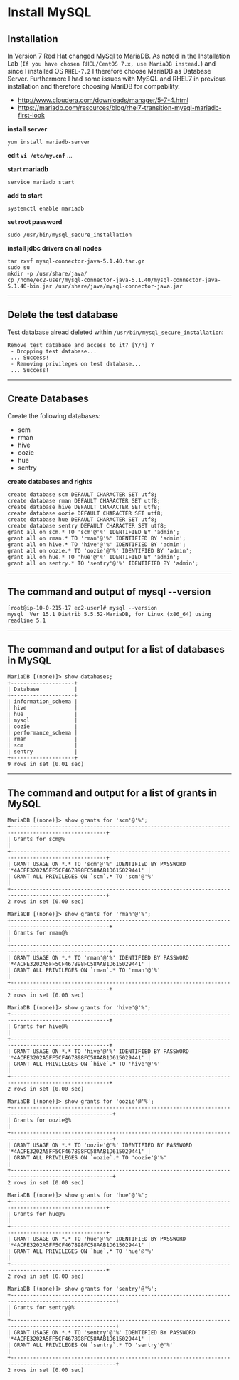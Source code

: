 # Install MySQL

## Installation
In Version 7 Red Hat changed MySql to MariaDB. As noted in the Installation Lab (`If you have chosen RHEL/CentOS 7.x, use MariaDB instead.`) and since I installed OS `RHEL-7.2` I therefore choose MariaDB as Database Server. Furthermore I had some issues with MySQL and RHEL7 in previous installation and therefore choosing MariDB for compability.

* http://www.cloudera.com/downloads/manager/5-7-4.html
* https://mariadb.com/resources/blog/rhel7-transition-mysql-mariadb-first-look

**install server**
```
yum install mariadb-server
```

**edit `vi /etc/my.cnf`**
...

**start mariadb**
```
service mariadb start
```

**add to start**
```
systemctl enable mariadb
```

**set root password**
```
sudo /usr/bin/mysql_secure_installation
```

**install jdbc drivers on all nodes**
```
tar zxvf mysql-connector-java-5.1.40.tar.gz
sudo su
mkdir -p /usr/share/java/
cp /home/ec2-user/mysql-connector-java-5.1.40/mysql-connector-java-5.1.40-bin.jar /usr/share/java/mysql-connector-java.jar
```

---

## Delete the test database

Test database alread deleted within `/usr/bin/mysql_secure_installation`:
```
Remove test database and access to it? [Y/n] Y
 - Dropping test database...
 ... Success!
 - Removing privileges on test database...
 ... Success!
```

---

## Create Databases
Create the following databases:
* scm
* rman
* hive
* oozie
* hue
* sentry

**create databases and rights**
```
create database scm DEFAULT CHARACTER SET utf8;
create database rman DEFAULT CHARACTER SET utf8;
create database hive DEFAULT CHARACTER SET utf8;
create database oozie DEFAULT CHARACTER SET utf8;
create database hue DEFAULT CHARACTER SET utf8;
create database sentry DEFAULT CHARACTER SET utf8;
grant all on scm.* TO 'scm'@'%' IDENTIFIED BY 'admin';
grant all on rman.* TO 'rman'@'%' IDENTIFIED BY 'admin';
grant all on hive.* TO 'hive'@'%' IDENTIFIED BY 'admin';
grant all on oozie.* TO 'oozie'@'%' IDENTIFIED BY 'admin';
grant all on hue.* TO 'hue'@'%' IDENTIFIED BY 'admin';
grant all on sentry.* TO 'sentry'@'%' IDENTIFIED BY 'admin';
```

---

## The command and output of mysql --version
```
[root@ip-10-0-215-17 ec2-user]# mysql --version
mysql  Ver 15.1 Distrib 5.5.52-MariaDB, for Linux (x86_64) using readline 5.1
```

---

## The command and output for a list of databases in MySQL
```
MariaDB [(none)]> show databases;
+--------------------+
| Database           |
+--------------------+
| information_schema |
| hive               |
| hue                |
| mysql              |
| oozie              |
| performance_schema |
| rman               |
| scm                |
| sentry             |
+--------------------+
9 rows in set (0.01 sec)
```

---

## The command and output for a list of grants in MySQL
```
MariaDB [(none)]> show grants for 'scm'@'%';
+----------------------------------------------------------------------------------------------------+
| Grants for scm@%                                                                                   |
+----------------------------------------------------------------------------------------------------+
| GRANT USAGE ON *.* TO 'scm'@'%' IDENTIFIED BY PASSWORD '*4ACFE3202A5FF5CF467898FC58AAB1D615029441' |
| GRANT ALL PRIVILEGES ON `scm`.* TO 'scm'@'%'                                                       |
+----------------------------------------------------------------------------------------------------+
2 rows in set (0.00 sec)

MariaDB [(none)]> show grants for 'rman'@'%';
+-----------------------------------------------------------------------------------------------------+
| Grants for rman@%                                                                                   |
+-----------------------------------------------------------------------------------------------------+
| GRANT USAGE ON *.* TO 'rman'@'%' IDENTIFIED BY PASSWORD '*4ACFE3202A5FF5CF467898FC58AAB1D615029441' |
| GRANT ALL PRIVILEGES ON `rman`.* TO 'rman'@'%'                                                      |
+-----------------------------------------------------------------------------------------------------+
2 rows in set (0.00 sec)

MariaDB [(none)]> show grants for 'hive'@'%';
+-----------------------------------------------------------------------------------------------------+
| Grants for hive@%                                                                                   |
+-----------------------------------------------------------------------------------------------------+
| GRANT USAGE ON *.* TO 'hive'@'%' IDENTIFIED BY PASSWORD '*4ACFE3202A5FF5CF467898FC58AAB1D615029441' |
| GRANT ALL PRIVILEGES ON `hive`.* TO 'hive'@'%'                                                      |
+-----------------------------------------------------------------------------------------------------+
2 rows in set (0.00 sec)

MariaDB [(none)]> show grants for 'oozie'@'%';
+------------------------------------------------------------------------------------------------------+
| Grants for oozie@%                                                                                   |
+------------------------------------------------------------------------------------------------------+
| GRANT USAGE ON *.* TO 'oozie'@'%' IDENTIFIED BY PASSWORD '*4ACFE3202A5FF5CF467898FC58AAB1D615029441' |
| GRANT ALL PRIVILEGES ON `oozie`.* TO 'oozie'@'%'                                                     |
+------------------------------------------------------------------------------------------------------+
2 rows in set (0.00 sec)

MariaDB [(none)]> show grants for 'hue'@'%';
+----------------------------------------------------------------------------------------------------+
| Grants for hue@%                                                                                   |
+----------------------------------------------------------------------------------------------------+
| GRANT USAGE ON *.* TO 'hue'@'%' IDENTIFIED BY PASSWORD '*4ACFE3202A5FF5CF467898FC58AAB1D615029441' |
| GRANT ALL PRIVILEGES ON `hue`.* TO 'hue'@'%'                                                       |
+----------------------------------------------------------------------------------------------------+
2 rows in set (0.00 sec)

MariaDB [(none)]> show grants for 'sentry'@'%';
+-------------------------------------------------------------------------------------------------------+
| Grants for sentry@%                                                                                   |
+-------------------------------------------------------------------------------------------------------+
| GRANT USAGE ON *.* TO 'sentry'@'%' IDENTIFIED BY PASSWORD '*4ACFE3202A5FF5CF467898FC58AAB1D615029441' |
| GRANT ALL PRIVILEGES ON `sentry`.* TO 'sentry'@'%'                                                    |
+-------------------------------------------------------------------------------------------------------+
2 rows in set (0.00 sec)
```
